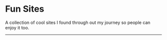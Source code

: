 # Fun Sites
A collection of cool sites I found through out my journey so people can enjoy it too.
___
